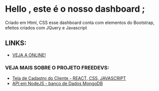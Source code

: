 # Hello , este é o nosso dashboard ; 

<p>Criado em Html, CSS esse dashboard conta com elementos do Bootstrap, efeitos criados com JQuery e Javascript</p>

## LINKS:
* [VEJA A ONLINE!](https://maydoug.github.io/freedevs_dashboard)
### VEJA MAIS SOBRE O PROJETO FREEDEVS: 
* [Tela de Cadastro do Cliente - REACT, CSS, JAVASCRIPT](http://freedevs.herokuapp.com/)
* [API em NodeJS - banco de Dados MongoDB](https://github.com/maydoug/API_NodeJS)

